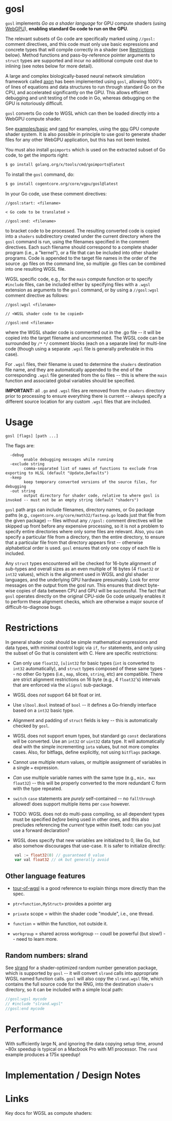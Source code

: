 # gosl

`gosl` implements _Go as a shader language_ for GPU compute shaders (using [WebGPU](https://www.w3.org/TR/webgpu/)), **enabling standard Go code to run on the GPU**.

The relevant subsets of Go code are specifically marked using `//gosl:` comment directives, and this code must only use basic expressions and concrete types that will compile correctly in a shader (see [Restrictions](#restrictions) below).  Method functions and pass-by-reference pointer arguments to `struct` types are supported and incur no additional compute cost due to inlining (see notes below for more detail).

A large and complex biologically-based neural network simulation framework called [axon](https://github.com/emer/axon) has been implemented using `gosl`, allowing 1000's of lines of equations and data structures to run through standard Go on the CPU, and accelerated significantly on the GPU.  This allows efficient debugging and unit testing of the code in Go, whereas debugging on the GPU is notoriously difficult.

`gosl` converts Go code to WGSL which can then be loaded directly into a WebGPU compute shader.

See [examples/basic](examples/basic) and [rand](examples/rand) for examples, using the [gpu](../../gpu) GPU compute shader system.  It is also possible in principle to use gosl to generate shader files for any other WebGPU application, but this has not been tested.

You must also install `goimports` which is used on the extracted subset of Go code, to get the imports right:
```bash
$ go install golang.org/x/tools/cmd/goimports@latest
```

To install the `gosl` command, do:
```bash
$ go install cogentcore.org/core/vgpu/gosl@latest
```

In your Go code, use these comment directives:
```
//gosl:start: <filename>

< Go code to be translated >

//gosl:end: <filename>
```

to bracket code to be processed.  The resulting converted code is copied into a `shaders` subdirectory created under the current directory where the `gosl` command is run, using the filenames specified in the comment directives.  Each such filename should correspond to a complete shader program (i.e., a "kernel"), or a file that can be included into other shader programs.  Code is appended to the target file names in the order of the source .go files on the command line, so multiple .go files can be combined into one resulting WGSL file.

WGSL specific code, e.g., for the `main` compute function or to specify `#include` files, can be included either by specifying files with a `.wgsl` extension as arguments to the `gosl` command, or by using a `//gosl:wgsl` comment directive as follows:
```
//gosl:wgsl <filename>

// <WGSL shader code to be copied>

//gosl:end <filename>
```
where the WGSL shader code is commented out in the .go file -- it will be copied into the target filename and uncommented.  The WGSL code can be surrounded by `/*` `*/` comment blocks (each on a separate line) for multi-line code (though using a separate `.wgsl` file is generally preferable in this case). 

For `.wgsl` files, their filename is used to determine the `shaders` destination file name, and they are automatically appended to the end of the corresponding `.wgsl` file generated from the `Go` files -- this is where the `main` function and associated global variables should be specified.

**IMPORTANT:** all `.go` and `.wgsl` files are removed from the `shaders` directory prior to processing to ensure everything there is current -- always specify a different source location for any custom `.wgsl` files that are included.

# Usage

```
gosl [flags] [path ...]
```
    
The flags are:
```
  -debug
    	enable debugging messages while running
  -exclude string
    	comma-separated list of names of functions to exclude from exporting to HLSL (default "Update,Defaults")
  -keep
    	keep temporary converted versions of the source files, for debugging
  -out string
    	output directory for shader code, relative to where gosl is invoked -- must not be an empty string (default "shaders")
```

`gosl` path args can include filenames, directory names, or Go package paths (e.g., `cogentcore.org/core/math32/fastexp.go` loads just that file from the given package) -- files without any `//gosl:` comment directives will be skipped up front before any expensive processing, so it is not a problem to specify entire directories where only some files are relevant.  Also, you can specify a particular file from a directory, then the entire directory, to ensure that a particular file from that directory appears first -- otherwise alphabetical order is used.  `gosl` ensures that only one copy of each file is included.
  
Any `struct` types encountered will be checked for 16-byte alignment of sub-types and overall sizes as an even multiple of 16 bytes (4 `float32` or `int32` values), which is the alignment used in WGSL and glsl shader languages, and the underlying GPU hardware presumably.  Look for error messages on the output from the gosl run.  This ensures that direct byte-wise copies of data between CPU and GPU will be successful.  The fact that `gosl` operates directly on the original CPU-side Go code uniquely enables it to perform these alignment checks, which are otherwise a major source of difficult-to-diagnose bugs.

# Restrictions    

In general shader code should be simple mathematical expressions and data types, with minimal control logic via `if`, `for` statements, and only using the subset of Go that is consistent with C.  Here are specific restrictions:

* Can only use `float32`, `[u]int32` for basic types (`int` is converted to `int32` automatically), and `struct` types composed of these same types -- no other Go types (i.e., `map`, slices, `string`, etc) are compatible.  There are strict alignment restrictions on 16 byte (e.g., 4 `float32`'s) intervals that are enforced via the `alignsl` sub-package.

* WGSL does _not_ support 64 bit float or int.

* Use `slbool.Bool` instead of `bool` -- it defines a Go-friendly interface based on a `int32` basic type.

* Alignment and padding of `struct` fields is key -- this is automatically checked by `gosl`.

* WGSL does not support enum types, but standard go `const` declarations will be converted.  Use an `int32` or `uint32` data type.  It will automatically deal with the simple incrementing `iota` values, but not more complex cases.  Also, for bitflags, define explicitly, not using `bitflags` package.

* Cannot use multiple return values, or multiple assignment of variables in a single `=` expression.

* *Can* use multiple variable names with the same type (e.g., `min, max float32`) -- this will be properly converted to the more redundant C form with the type repeated.

* `switch` `case` statements are _purely_ self-contained -- no `fallthrough` allowed!  does support multiple items per `case` however.

* TODO: WGSL does not do multi-pass compiling, so all dependent types must be specified *before* being used in other ones, and this also precludes referencing the *current* type within itself.  todo: can you just use a forward declaration?

* WGSL does specify that new variables are initialized to 0, like Go, but also somehow discourages that use-case.  It is safer to initialize directly:
```Go
    val := float32(0) // guaranteed 0 value
    var val float32 // ok but generally avoid
```    

## Other language features

* [tour-of-wgsl](https://google.github.io/tour-of-wgsl/types/pointers/passing_pointers/) is a good reference to explain things more directly than the spec.

* `ptr<function,MyStruct>` provides a pointer arg
* `private` scope = within the shader code "module", i.e., one thread.  
* `function` = within the function, not outside it.
* `workgroup` = shared across workgroup -- coudl be powerful (but slow!) -- need to learn more.

## Random numbers: slrand

See [slrand](https://github.com/emer/gosl/v2/tree/main/slrand) for a shader-optimized random number generation package, which is supported by `gosl` -- it will convert `slrand` calls into appropriate WGSL named function calls.  `gosl` will also copy the `slrand.wgsl` file, which contains the full source code for the RNG, into the destination `shaders` directory, so it can be included with a simple local path:

```Go
//gosl:wgsl mycode
// #include "slrand.wgsl"
//gosl:end mycode
```

# Performance

With sufficiently large N, and ignoring the data copying setup time, around ~80x speedup is typical on a Macbook Pro with M1 processor.  The `rand` example produces a 175x speedup!

# Implementation / Design Notes

# Links

Key docs for WGSL as compute shaders:



